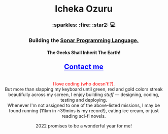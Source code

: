 <head>
  <link rel="stylesheet" href="https://stackpath.bootstrapcdn.com/bootstrap/4.5.2/css/bootstrap.min.css" />
 </head>

<h1 align="center">Icheka Ozuru</h1>
<h3 align="center">
  :sparkles: :fire: :star2: 💻
</h3>
<h3 align="center">
  Building the <a href="https://github.com/Icheka/sonar-lang">Sonar Programming Language.</a>
</h3>
<h4 align="center">The Geeks Shall Inherit The Earth!</h4>
<div align="center">
  <h3><a style="color: blue; font-size: 22px;" href="mailto:rhemafortune@gmail.com">Contact me</a></h3>
  <br />

<div style="text-align: center; color: red;">I love coding (who doesn't!?).</div>
But more than slapping my keyboard until green, red and gold colors streak beautifully across my screen, I enjoy building <i>stuff</i> &mdash; designing, coding, testing and deploying. <br />
Whenever I'm not assigned to one of the above-listed missions, I may be found running (11km in ~39mins is my record!), eating ice cream, or just reading sci-fi novels.

2022 promises to be a wonderful year for me!
